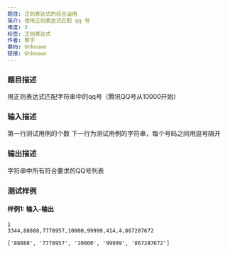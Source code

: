 ```yaml
---
题目: 正则表达式的综合运用
简介: 使用正则表达式匹配 qq 号
难度: 3
标签: 正则表达式
作者: 黎宇
慕码: Unknown
链接: Unknown
---
```


### 题目描述

用正则表达式匹配字符串中的qq号（腾讯QQ号从10000开始）

### 输入描述

第一行测试用例的个数
下一行为测试用例的字符串，每个号码之间用逗号隔开

### 输出描述

字符串中所有符合要求的QQ号列表

### 测试样例

#### 样例1: 输入-输出

```
1
3344,88888,7778957,10000,99999,414,4,867287672
```

```
['88888', '7778957', '10000', '99999', '867287672']
```


